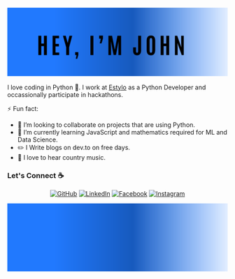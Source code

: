 ![alt text](./Images/top.svg)

I love coding in Python :snake:. I work at [Estylo](https://estylo.in/) as a Python Developer and occassionally participate in hackathons.

⚡ Fun fact:
- 👯 I’m looking to collaborate on projects that are using Python.
- 🌱 I’m currently learning JavaScript and mathematics required for ML and Data Science.
- :pencil2: I Write blogs on dev.to on free days.
- :musical_note: I love to hear country music.


### Let's Connect :coffee:
<p align="center">
	<a href="https://github.com/JohnElvisMedeirosCosta"><img src="https://img.icons8.com/bubbles/50/000000/github.png" alt="GitHub"/></a>
	<a href="https://www.linkedin.com/in/john-elvis-medeiros-costa-69258a124/"><img src="https://img.icons8.com/bubbles/50/000000/linkedin.png" alt="LinkedIn"/></a>
	<a href="https://www.facebook.com/john.elvis.37/"><img src="https://img.icons8.com/bubbles/50/000000/facebook-new.png" alt="Facebook"/></a>
	<a href="https://www.instagram.com/johnelviscosta/"><img src="https://img.icons8.com/bubbles/50/000000/instagram.png" alt="Instagram"/></a>
</p>

![alt text](./Images/bottom.svg)
